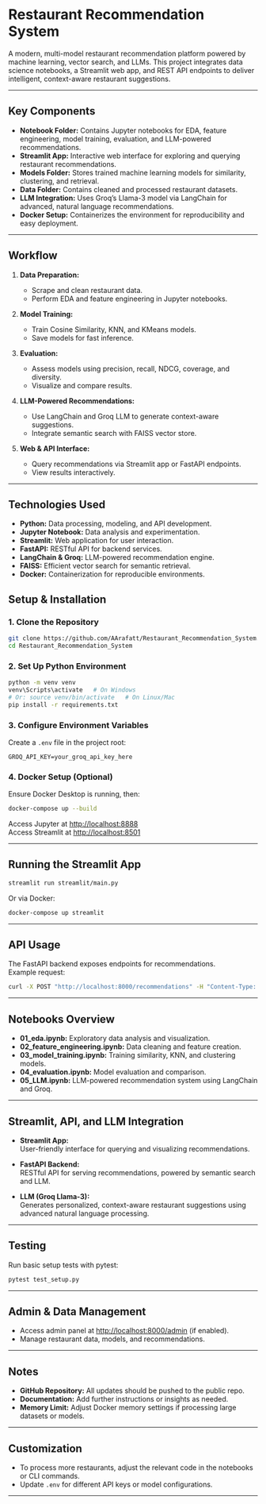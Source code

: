 # Restaurant Recommendation System

A modern, multi-model restaurant recommendation platform powered by machine learning, vector search, and LLMs. This project integrates data science notebooks, a Streamlit web app, and REST API endpoints to deliver intelligent, context-aware restaurant suggestions.

---

## Key Components

- **Notebook Folder:** Contains Jupyter notebooks for EDA, feature engineering, model training, evaluation, and LLM-powered recommendations.
- **Streamlit App:** Interactive web interface for exploring and querying restaurant recommendations.
- **Models Folder:** Stores trained machine learning models for similarity, clustering, and retrieval.
- **Data Folder:** Contains cleaned and processed restaurant datasets.
- **LLM Integration:** Uses Groq’s Llama-3 model via LangChain for advanced, natural language recommendations.
- **Docker Setup:** Containerizes the environment for reproducibility and easy deployment.

---

## Workflow

1. **Data Preparation:**  
   - Scrape and clean restaurant data.
   - Perform EDA and feature engineering in Jupyter notebooks.

2. **Model Training:**  
   - Train Cosine Similarity, KNN, and KMeans models.
   - Save models for fast inference.

3. **Evaluation:**  
   - Assess models using precision, recall, NDCG, coverage, and diversity.
   - Visualize and compare results.

4. **LLM-Powered Recommendations:**  
   - Use LangChain and Groq LLM to generate context-aware suggestions.
   - Integrate semantic search with FAISS vector store.

5. **Web & API Interface:**  
   - Query recommendations via Streamlit app or FastAPI endpoints.
   - View results interactively.

---

## Technologies Used

- **Python:** Data processing, modeling, and API development.
- **Jupyter Notebook:** Data analysis and experimentation.
- **Streamlit:** Web application for user interaction.
- **FastAPI:** RESTful API for backend services.
- **LangChain & Groq:** LLM-powered recommendation engine.
- **FAISS:** Efficient vector search for semantic retrieval.
- **Docker:** Containerization for reproducible environments.


## Setup & Installation

### 1. Clone the Repository

```bash
git clone https://github.com/AArafatt/Restaurant_Recommendation_System.git
cd Restaurant_Recommendation_System
```

### 2. Set Up Python Environment

```bash
python -m venv venv
venv\Scripts\activate   # On Windows
# Or: source venv/bin/activate   # On Linux/Mac
pip install -r requirements.txt
```

### 3. Configure Environment Variables

Create a `.env` file in the project root:

```
GROQ_API_KEY=your_groq_api_key_here
```

### 4. Docker Setup (Optional)

Ensure Docker Desktop is running, then:

```bash
docker-compose up --build
```

Access Jupyter at [http://localhost:8888](http://localhost:8888)  
Access Streamlit at [http://localhost:8501](http://localhost:8501)

---

## Running the Streamlit App

```bash
streamlit run streamlit/main.py
```

Or via Docker:

```bash
docker-compose up streamlit
```

---

## API Usage

The FastAPI backend exposes endpoints for recommendations.  
Example request:

```bash
curl -X POST "http://localhost:8000/recommendations" -H "Content-Type: application/json" -d '{"query": "Find North Indian restaurants in Banashankari"}'
```

---

## Notebooks Overview

- **01_eda.ipynb:** Exploratory data analysis and visualization.
- **02_feature_engineering.ipynb:** Data cleaning and feature creation.
- **03_model_training.ipynb:** Training similarity, KNN, and clustering models.
- **04_evaluation.ipynb:** Model evaluation and comparison.
- **05_LLM.ipynb:** LLM-powered recommendation system using LangChain and Groq.

---

## Streamlit, API, and LLM Integration

- **Streamlit App:**  
  User-friendly interface for querying and visualizing recommendations.

- **FastAPI Backend:**  
  RESTful API for serving recommendations, powered by semantic search and LLM.

- **LLM (Groq Llama-3):**  
  Generates personalized, context-aware restaurant suggestions using advanced natural language processing.

---

## Testing

Run basic setup tests with pytest:

```bash
pytest test_setup.py
```

---

## Admin & Data Management

- Access admin panel at [http://localhost:8000/admin](http://localhost:8000/admin) (if enabled).
- Manage restaurant data, models, and recommendations.

---

## Notes

- **GitHub Repository:** All updates should be pushed to the public repo.
- **Documentation:** Add further instructions or insights as needed.
- **Memory Limit:** Adjust Docker memory settings if processing large datasets or models.

---

## Customization

- To process more restaurants, adjust the relevant code in the notebooks or CLI commands.
- Update `.env` for different API keys or model configurations.

---